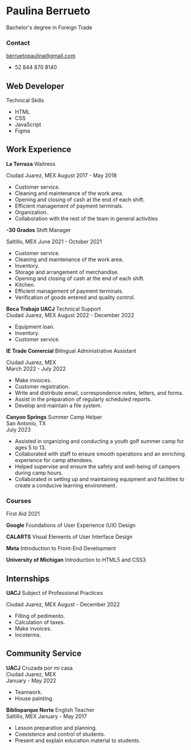 # Paulina Berrueto
Bachelor's degree in Foreign Trade
### Contact
berruetopaulina@gmail.com
+ 52 844 870 8140

## Web Developer
 Technical Skills
 - HTML
 - CSS
 - JavaScript
 - Figma

## Work Experience

<b>La Terraza</b>  Waitress 

Ciudad Juarez, MEX 
August 2017 - May 2018
                                                                                    
- Customer service.
- Cleaning and maintenance of the work area.
- Opening and closing of cash at the end of each shift.
- Efficient management of payment terminals.
- Organization.
- Collaboration with the rest of the team in general activities
  
<b>-30 Grados</b>  Shift Manager 

Saltillo, MEX 
June 2021 - October 2021

- Customer service.
- Cleaning and maintenance of the work area.
- Inventory.
- Storage and arrangement of merchandise.
- Opening and closing of cash at the end of each shift.
- Kitchen.
- Efficient management of payment terminals.
- Verification of goods entered and quality control.

<b>Beca Trabajo UACJ</b> Technical Support                                                                       
Ciudad Juarez, MEX 
August 2022 - December 2022

- Equipment loan.
- Inventory.
- Customer service.

<b>IE Trade Comercial</b> Bilingual Administrative Assistant    

Ciudad Juarez, MEX             
March 2022 - July 2022

- Make invoices.
- Customer registration.
- Write and distribute email, correspondence notes, letters, and forms.
- Assist in the preparation of regularly scheduled reports.
- Develop and maintain a file system.
  
<b>Canyon Springs</b> Summer Camp Helper                                                                           
San Antonio, TX             
July 2023

- Assisted in organizing and conducting a youth golf summer camp for ages 5 to 13.
- Collaborated with staff to ensure smooth operations and an enriching experience for camp attendees.
- Helped supervise and ensure the safety and well-being of campers during camp hours.
- Collaborated in setting up and maintaining equipment and facilities to create a conducive learning environment.
  
### Courses
First Aid    2021

<b>Google</b>
Foundations of User Experience (UX) Design 

<b>CALARTS</b>
Visual Elements of User Interface Design

<b>Meta</b>
Introduction to Front-End Development

<b>University of Michigan</b>
Introduction to HTML5 and CSS3

## Internships
<b>UACJ</b> Subject of Professional Practices  

Ciudad Juarez, MEX
August - December 2022

- Filling of pedimento.
- Calculation of taxes.
- Make invoices.
- Incoterms.

## Community Service
<b>UACJ</b> Cruzada por mi casa                                                                                
Ciudad Juarez, MEX            
January - May 2022

- Teamwork.
- House painting.

<b>Biblioparque Norte</b> English Teacher                                                                          
Saltillo, MEX
January - May 2017

- Lesson preparation and planning.
- Coexistence and control of students.
- Present and explain education material to students.
